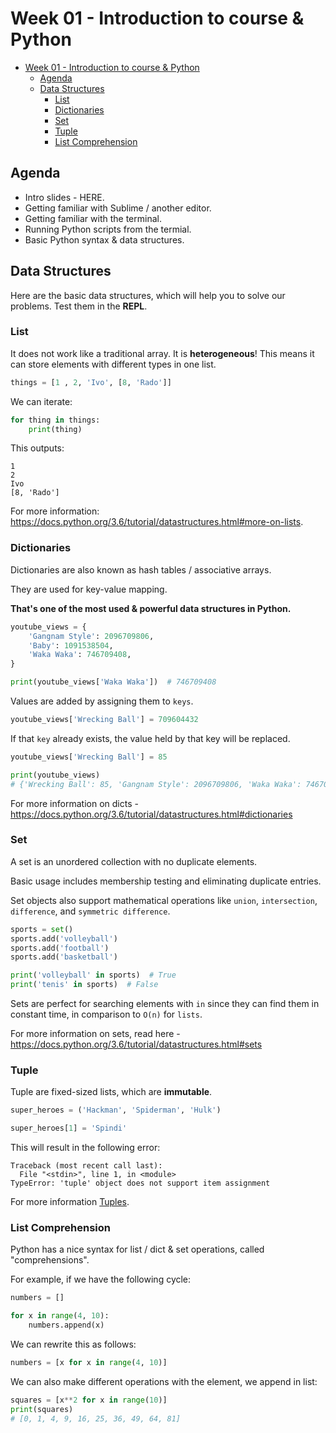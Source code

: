 # Week 01 - Introduction to course & Python

- [Week 01 - Introduction to course & Python](#week-01---introduction-to-course--python)
    - [Agenda](#agenda)
    - [Data Structures ](#data-structures-)
        - [List](#list)
        - [Dictionaries](#dictionaries)
        - [Set](#set)
        - [Tuple](#tuple)
        - [List Comprehension](#list-comprehension)

## Agenda

* Intro slides - HERE.
* Getting familiar with Sublime / another editor.
* Getting familiar with the terminal.
* Running Python scripts from the termial.
* Basic Python syntax & data structures.

## Data Structures 

Here are the basic data structures, which will help you to solve our problems. Test them in the **REPL**.

### List

It does not work like a traditional array. It is **heterogeneous**! This means it can store elements with different types in one list. 


```python
things = [1 , 2, 'Ivo', [8, 'Rado']]
```

We can iterate:

```python
for thing in things:
    print(thing)
```

This outputs:

```
1
2
Ivo
[8, 'Rado']
```

For more information: https://docs.python.org/3.6/tutorial/datastructures.html#more-on-lists.

### Dictionaries

Dictionaries are also known as hash tables / associative arrays.

They are used for key-value mapping.

**That's one of the most used & powerful data structures in Python.**

```python
youtube_views = {
    'Gangnam Style': 2096709806,
    'Baby': 1091538504,
    'Waka Waka': 746709408,
}

print(youtube_views['Waka Waka'])  # 746709408
```

Values are added by assigning them to `keys`.

```python
youtube_views['Wrecking Ball'] = 709604432
```

If that `key` already exists, the value held by that key will be replaced.

```python
youtube_views['Wrecking Ball'] = 85

print(youtube_views)
# {'Wrecking Ball': 85, 'Gangnam Style': 2096709806, 'Waka Waka': 746709408, 'Baby': 1091538504}
```

For more information on dicts - <https://docs.python.org/3.6/tutorial/datastructures.html#dictionaries>

### Set

A set is an unordered collection with no duplicate elements.

Basic usage includes membership testing and eliminating duplicate entries.

Set objects also support mathematical operations like `union`, `intersection`, `difference`, and `symmetric difference`.

```python
sports = set()
sports.add('volleyball')
sports.add('football')
sports.add('basketball')

print('volleyball' in sports)  # True
print('tenis' in sports)  # False
```

Sets are perfect for searching elements with `in` since they can find them in constant time, in comparison to `O(n)` for `lists`.

For more information on sets, read here - <https://docs.python.org/3.6/tutorial/datastructures.html#sets>

### Tuple

Tuple are fixed-sized lists, which are **immutable**.


```python
super_heroes = ('Hackman', 'Spiderman', 'Hulk')

super_heroes[1] = 'Spindi'
```

This will result in the following error:

```
Traceback (most recent call last):
  File "<stdin>", line 1, in <module>
TypeError: 'tuple' object does not support item assignment
```

For more information [Tuples](https://docs.python.org/3.6/tutorial/datastructures.html#tuples-and-sequences).

### List Comprehension

Python has a nice syntax for list / dict & set operations, called "comprehensions".

For example, if we have the following cycle:

```python
numbers = []

for x in range(4, 10):
    numbers.append(x)
```

We can rewrite this as follows:

```python
numbers = [x for x in range(4, 10)]
```

We can also make different operations with the element, we append in list:

```python
squares = [x**2 for x in range(10)]
print(squares)
# [0, 1, 4, 9, 16, 25, 36, 49, 64, 81]
```
